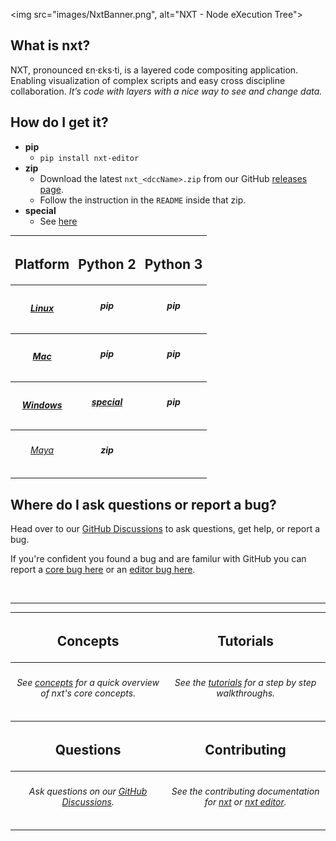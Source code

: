 <img src="images/NxtBanner.png", alt="NXT - Node eXecution Tree">
## What is nxt?
NXT, pronounced ɛn·ɛks·ti, is a layered code compositing application. Enabling visualization of complex scripts and easy cross discipline collaboration.
*It’s code with layers with a nice way to see and change data.*

## How do I get it?
- **pip**
    - `pip install nxt-editor`
- **zip**
    - Download the latest `nxt_<dccName>.zip` from our GitHub <a href="https://github.com/nxt-dev/nxt_editor/releases/latest" target="_blank">releases page</a>.
    - Follow the instruction in the `README` inside that zip.
- **special**
    - See [here](install#windows-python-27)

<div style="text-align: center">
<table>
<tr><th><h2>Platform</h2></th><th><h2>Python 2</h2></th><th><h2>Python 3</h2></th></tr>
<tr><th><h5><a href="install#linux-or-osx">Linux</a></h5></th><th><h6><b>pip</b></h6></th><th><h6><b>pip</b></h6></th></tr>
<tr><th><h5><a href="install#linux-or-osx">Mac</a></h5></th><th><h6><b>pip</b></h6></th><th><h6><b>pip</b></h6></th></tr>
<tr><th><h5><a href="install#windows-python-27">Windows</a></h5></th><th><h6><b><a href="install#windows-python-27">special</a></b></b></h6></th><th><h6><b>pip</b></h6></tr>
<tr><th><h6><a href="install#maya-plugin">Maya</a></h6></th><th><h6><b>zip</b></h6></th><th></th></tr>
</table>
</div>


## Where do I ask questions or report a bug?
Head over to our <a href="https://github.com/nxt-dev/nxt_editor/discussions" target="_blank">GitHub Discussions</a> to ask questions, get help, or report a bug.

If you're confident you found a bug and are familur with GitHub you can report a <a href="https://github.com/nxt-dev/nxt/issues" target="_blank">core bug here</a> or an <a href="https://github.com/nxt-dev/nxt_editor/issues" target="_blank">editor bug here</a>.

<br>

---

<div style="text-align: center">
<table>
<tr><th><h2>Concepts</h2></th><th><h2>Tutorials</h2></th></tr>
<tr><th><h6>See <a href="concepts">concepts</a> for a quick overview of nxt's core concepts.</h6></th>
<th><h6>See the <a href="tutorials">tutorials</a> for a step by step walkthroughs.</h6></th></tr>
<tr><th><h2>Questions</h2></th><th><h2>Contributing</h2></th></tr>
<tr><th><h6>Ask questions on our <a href="https://github.com/nxt-dev/nxt_editor/discussions" target="_blank">GitHub Discussions</a>.</h6></th>
<th><h6>See the contributing documentation for <a href="https://github.com/nxt-dev/nxt/blob/release/CONTRIBUTING.md" target="_blank">nxt</a> or 
<a href="https://github.com/nxt-dev/nxt_editor/blob/release/CONTRIBUTING.md" target="_blank">nxt editor</a>.</h6></th></tr>
</table>
</div>